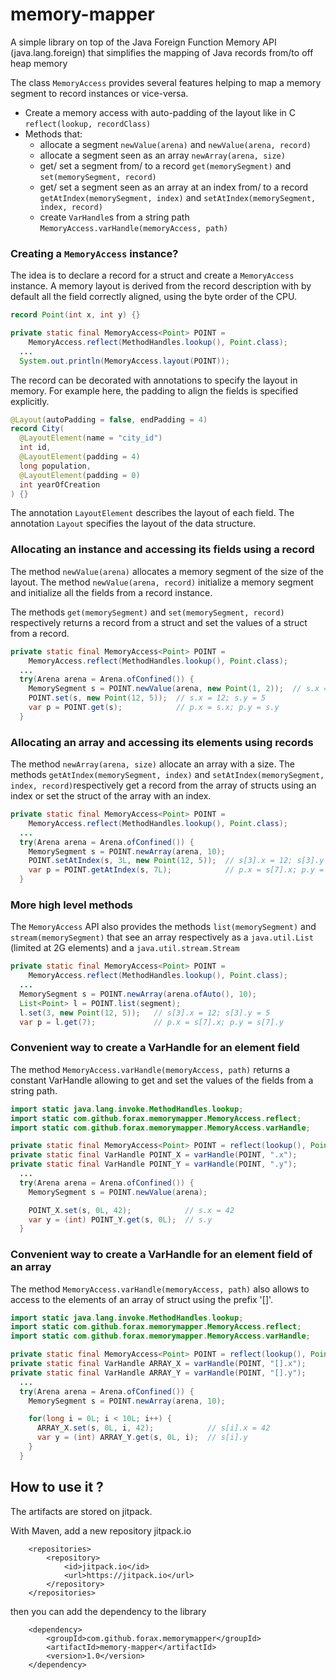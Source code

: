 # memory-mapper
A simple library on top of the Java  Foreign Function Memory API (java.lang.foreign)
that simplifies the mapping of Java records from/to off heap memory

The class `MemoryAccess` provides several features helping to map a memory segment to record instances or vice-versa.
- Create a memory access with auto-padding of the layout like in C `reflect(lookup, recordClass)`
- Methods that:
  - allocate a segment `newValue(arena)` and `newValue(arena, record)`
  - allocate a segment seen as an array `newArray(arena, size)`
  - get/ set a segment from/ to a record `get(memorySegment)` and `set(memorySegment, record)`
  - get/ set a segment seen as an array at an index from/ to a record `getAtIndex(memorySegment, index)` and
    `setAtIndex(memorySegment, index, record)`
  - create `VarHandle`s from a string path `MemoryAccess.varHandle(memoryAccess, path)`


### Creating a `MemoryAccess` instance?

The idea is to declare a record for a struct and create a `MemoryAccess` instance.
A memory layout is derived from the record description with by default all the field correctly aligned,
using the byte order of the CPU.
```java
record Point(int x, int y) {}

private static final MemoryAccess<Point> POINT =
    MemoryAccess.reflect(MethodHandles.lookup(), Point.class);
  ...
  System.out.println(MemoryAccess.layout(POINT));
```
The record can be decorated with annotations to specify the layout in memory.
For example here, the padding to align the fields is specified explicitly.
```java
@Layout(autoPadding = false, endPadding = 4)
record City(
  @LayoutElement(name = "city_id")
  int id,
  @LayoutElement(padding = 4)
  long population,
  @LayoutElement(padding = 0)
  int yearOfCreation
) {}
```
The annotation `LayoutElement` describes the layout of each field.
The annotation `Layout` specifies the layout of the data structure.


### Allocating an instance and accessing its fields using a record

The method `newValue(arena)` allocates a memory segment of the size of the layout.
The method `newValue(arena, record)` initialize a memory segment and initialize all the fields from a record instance.

The methods `get(memorySegment)` and `set(memorySegment, record)` respectively returns a record from
a struct and set the values of a struct from a record. 

```java
private static final MemoryAccess<Point> POINT =
    MemoryAccess.reflect(MethodHandles.lookup(), Point.class);
  ...
  try(Arena arena = Arena.ofConfined()) {
    MemorySegment s = POINT.newValue(arena, new Point(1, 2));  // s.x = 1; s.y = 2
    POINT.set(s, new Point(12, 5));  // s.x = 12; s.y = 5
    var p = POINT.get(s);            // p.x = s.x; p.y = s.y
  }
```

### Allocating an array and accessing its elements using records

The method `newArray(arena, size)` allocate an array with a size.
The methods `getAtIndex(memorySegment, index)` and `setAtIndex(memorySegment, index, record)`respectively
get a record from the array of structs using an index or set the struct of the array with an index.

```java
private static final MemoryAccess<Point> POINT =
    MemoryAccess.reflect(MethodHandles.lookup(), Point.class);
  ...
  try(Arena arena = Arena.ofConfined()) {
    MemorySegment s = POINT.newArray(arena, 10);
    POINT.setAtIndex(s, 3L, new Point(12, 5));  // s[3].x = 12; s[3].y = 5
    var p = POINT.getAtIndex(s, 7L);            // p.x = s[7].x; p.y = s[7].y
  }
```

### More high level methods

The `MemoryAccess` API also provides the methods `list(memorySegment)` and `stream(memorySegment)` that see
an array respectively as a `java.util.List` (limited at 2G elements) and a `java.util.stream.Stream`
```java
private static final MemoryAccess<Point> POINT =
    MemoryAccess.reflect(MethodHandles.lookup(), Point.class);
  ...
  MemorySegment s = POINT.newArray(arena.ofAuto(), 10);
  List<Point> l = POINT.list(segment);
  l.set(3, new Point(12, 5));   // s[3].x = 12; s[3].y = 5
  var p = l.get(7);             // p.x = s[7].x; p.y = s[7].y
```

### Convenient way to create a VarHandle for an element field


The method `MemoryAccess.varHandle(memoryAccess, path)` returns a constant VarHandle allowing to get and set the values of the fields
from a string path.

```java
import static java.lang.invoke.MethodHandles.lookup;
import static com.github.forax.memorymapper.MemoryAccess.reflect;
import static com.github.forax.memorymapper.MemoryAccess.varHandle;

private static final MemoryAccess<Point> POINT = reflect(lookup(), Point.class);
private static final VarHandle POINT_X = varHandle(POINT, ".x");
private static final VarHandle POINT_Y = varHandle(POINT, ".y");        
  ...
  try(Arena arena = Arena.ofConfined()) {
    MemorySegment s = POINT.newValue(arena);

    POINT_X.set(s, 0L, 42);            // s.x = 42
    var y = (int) POINT_Y.get(s, 0L);  // s.y
  }
```


### Convenient way to create a VarHandle for an element field of an array


The method `MemoryAccess.varHandle(memoryAccess, path)` also allows to access to the elements of an array
of struct using the prefix '[]'.

```java
import static java.lang.invoke.MethodHandles.lookup;
import static com.github.forax.memorymapper.MemoryAccess.reflect;
import static com.github.forax.memorymapper.MemoryAccess.varHandle;

private static final MemoryAccess<Point> POINT = reflect(lookup(), Point.class);
private static final VarHandle ARRAY_X = varHandle(POINT, "[].x");
private static final VarHandle ARRAY_Y = varHandle(POINT, "[].y");    
  ...
  try(Arena arena = Arena.ofConfined()) {
    MemorySegment s = POINT.newArray(arena, 10);

    for(long i = 0L; i < 10L; i++) {
      ARRAY_X.set(s, 0L, i, 42);            // s[i].x = 42
      var y = (int) ARRAY_Y.get(s, 0L, i);  // s[i].y
    }
  }
```

## How to use it ?

The artifacts are stored on jitpack.

With Maven, add a new repository jitpack.io 
```pom
	<repositories>
		<repository>
		    <id>jitpack.io</id>
		    <url>https://jitpack.io</url>
		</repository>
	</repositories>
```

then you can add the dependency to the library
```pom
	<dependency>
	    <groupId>com.github.forax.memorymapper</groupId>
	    <artifactId>memory-mapper</artifactId>
	    <version>1.0</version>
	</dependency>
```


